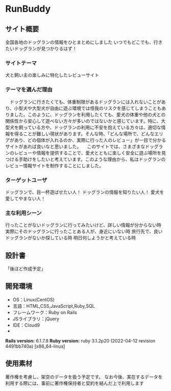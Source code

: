<!--#READMEに記載する内容-->
<!--・アプリケーション名、簡潔な概要、アプリケーションURL-->
<!--・動作がわかる画像や動画-->
<!--・環境構築に必要な手順-->
<!--・インフラ、フロント、トップそれぞれの技術選定-->
<!--・実装した機能-->
<!--・使用方法-->
<!--・作者（アカウント）-->
# RunBuddy

## サイト概要
全国各地のドッグランの情報をひとまとめにしました
いつでもどこでも、行きたいドッグランが見つかりるはず！

### サイトテーマ
犬と飼い主の楽しみに特化したレビューサイト
​
### テーマを選んだ理由
　ドッグランに行きたくても、体重制限があるドッグランには入れないことがあり、小型犬や大型犬が自由に遊ぶ環境では怪我のリスクを感じてしまうこともありました。このように、ドッグランを利用したくても、愛犬の体重や他の犬との関係性から安心して遊べない方々が多いのではないかと感じています。特に、大型犬を飼っている方や、ドッグランの利用に不安を抱えている方々は、適切な情報を得ることが難しい現状があります。そんな時、「どんな場所で、どんなエリアがあり、どの個体が入れるのか、実際に行った人のレビュー」が一目で分かるサイトがあれば良いなと思いました。
  　このサイトでは、さまざまなドッグランのレビューや情報を提供することで、愛犬とともに楽しく安全に遊ぶ場所を見つける手助けをしたいと考えています。このような理由から、私はドッグランのレビュー情報サイトを制作することにしました。

### ターゲットユーザ
ドッグランで、目一杯遊ばせたい人！
ドッグランの情報を知りたい人！
愛犬を愛してやまない人！
​
### 主な利用シーン
<!-- 【補足説明】 -->
行ったことがないドッグランに行ってみたいけど、詳しい情報が分からない時
実際にそのドッグランに行ったことある人が、身近にいない時
旅行先で、良いドッグランがないか探している時
明日何しようかと考えている時
​
## 設計書
「後ほど作成予定」
​
## 開発環境
- OS：Linux(CentOS)
- 言語：HTML,CSS,JavaScript,Ruby,SQL
- フレームワーク：Ruby on Rails
- JSライブラリ：jQuery
- IDE：Cloud9
-
**Rails version:** 6.1.7.8
**Ruby version:** ruby 3.1.2p20 (2022-04-12 revision 4491bb740a) [x86_64-linux]
​
## 使用素材
著作権を考慮し、架空のデータを扱う予定です。
なお今後、実在するデータを利用する際には、事前に著作権保持者と契約を結んだ上で利用します
<!-- - 外部サービスの画像素材・音声素材を使用した場合は、必ずサービス名とURLを明記してください。 -->
<!-- - アプリケーションの実装に使用したgem/bootstrapのリファレンスなどの記載は不要です。 -->
<!-- - 使用しない場合は、使用素材の項目をREADMEから削除してください。 -->
<!-- - 架空の団体・題材を前提にポートフォリオを制作する場合、下記のテンプレートを当項目内に記載しましょう。 -->
<!-- 【テンプレート】 -->
<!-- 著作権を考慮し、架空のデータを扱う予定です。 -->
<!-- なお今後、実在するデータを利用する際には、事前に著作権保持者と契約を結んだ上で利用します。 -->
<!-- ⚠ ポートフォリオ制作においては許諾可否に関わらず「架空の店舗・団体・素材であることを前提」としたサイトにしましょう。  -->
<!-- ⚠ 架空の店舗や素材であることを第三者にも理解してもらうために、架空である旨、使用予定のフリー素材の取得先をREADMEに明記しましょう。 -->
<!--  -->